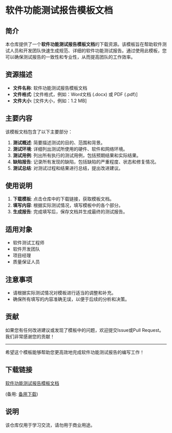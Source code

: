 # 软件功能测试报告模板文档

## 简介

本仓库提供了一个**软件功能测试报告模板文档**的下载资源。该模板旨在帮助软件测试人员和开发团队快速生成规范、详细的软件功能测试报告。通过使用此模板，您可以确保测试报告的一致性和专业性，从而提高团队的工作效率。

## 资源描述

- **文件名称**: 软件功能测试报告模板文档
- **文件格式**: [文件格式，例如：Word文档 (.docx) 或 PDF (.pdf)]
- **文件大小**: [文件大小，例如：1.2 MB]

## 主要内容

该模板文档包含了以下主要部分：

1. **测试概述**: 简要描述测试的目的、范围和背景。
2. **测试环境**: 详细列出测试所使用的硬件、软件和网络环境。
3. **测试用例**: 列出所有执行的测试用例，包括预期结果和实际结果。
4. **缺陷报告**: 记录所有发现的缺陷，包括缺陷的严重程度、状态和修复情况。
5. **测试总结**: 对测试过程和结果进行总结，提出改进建议。

## 使用说明

1. **下载模板**: 点击仓库中的下载链接，获取模板文档。
2. **填写内容**: 根据实际测试情况，填写模板中的各个部分。
3. **生成报告**: 完成填写后，保存文档并生成最终的测试报告。

## 适用对象

- 软件测试工程师
- 软件开发团队
- 项目经理
- 质量保证人员

## 注意事项

- 请根据实际测试情况对模板进行适当的调整和补充。
- 确保所有填写的内容准确无误，以便于后续的分析和决策。

## 贡献

如果您有任何改进建议或发现了模板中的问题，欢迎提交Issue或Pull Request。我们非常感谢您的贡献！

---

希望这个模板能够帮助您更高效地完成软件功能测试报告的编写工作！

## 下载链接
[软件功能测试报告模板文档](https://pan.quark.cn/s/0ed3f3b1d2d9) 

(备用: [备用下载](https://pan.baidu.com/s/1l-OiPqRMJ7rT9FD_xzdF8g?pwd=1234))

## 说明

该仓库仅用于学习交流，请勿用于商业用途。

